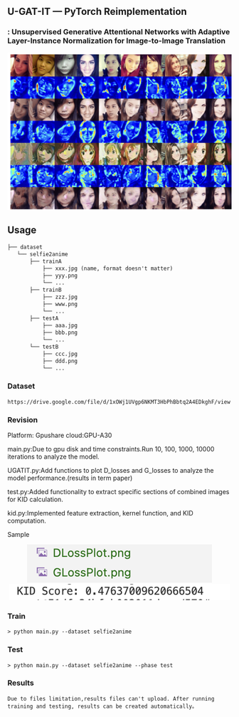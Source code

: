 ## U-GAT-IT &mdash;  PyTorch Reimplementation
### : Unsupervised Generative Attentional Networks with Adaptive Layer-Instance Normalization for Image-to-Image Translation

<div align="center">
  <img src="./assets/8.png">
</div>


## Usage
```
├── dataset
   └── selfie2anime
       ├── trainA
           ├── xxx.jpg (name, format doesn't matter)
           ├── yyy.png
           └── ...
       ├── trainB
           ├── zzz.jpg
           ├── www.png
           └── ...
       ├── testA
           ├── aaa.jpg 
           ├── bbb.png
           └── ...
       └── testB
           ├── ccc.jpg 
           ├── ddd.png
           └── ...
```


### Dataset
```
https://drive.google.com/file/d/1xOWj1UVgp6NKMT3HbPhBbtq2A4EDkghF/view
```

### Revision
Platform:
Gpushare cloud:GPU-A30

main.py:Due to gpu disk and time constraints.Run 10, 100, 1000, 10000 iterations to analyze the model.

UGATIT.py:Add functions to plot D_losses and G_losses to analyze the model performance.(results in term paper)

test.py:Added functionality to extract specific sections of combined images for KID calculation.

kid.py:Implemented feature extraction, kernel function, and KID computation.

Sample
<div align="center">
  <img src="./assets/1.png">
</div>
<div align="center">
  <img src="./assets/2.png">
</div>


### Train
```
> python main.py --dataset selfie2anime
```

### Test
```
> python main.py --dataset selfie2anime --phase test
```

### Results
```
Due to files limitation,results files can't upload. After running training and testing, results can be created automatically。
```



